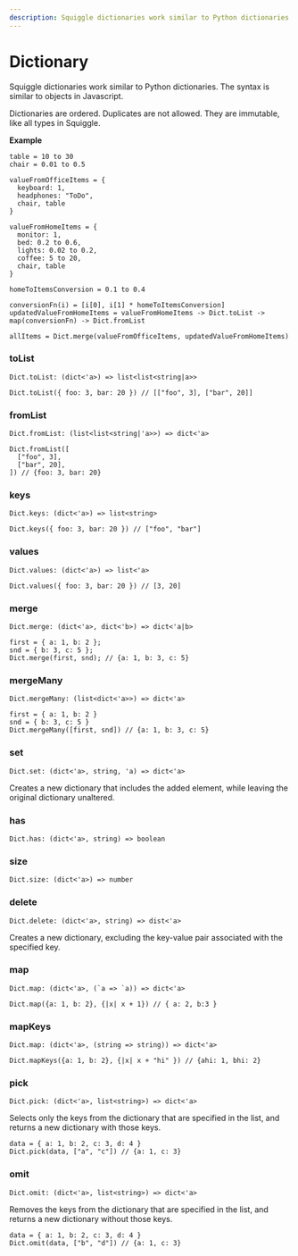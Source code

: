 ```yaml
---
description: Squiggle dictionaries work similar to Python dictionaries. The syntax is similar to objects in Javascript.
---
```


# Dictionary

Squiggle dictionaries work similar to Python dictionaries. The syntax is similar to objects in Javascript.

Dictionaries are ordered. Duplicates are not allowed. They are immutable, like all types in Squiggle.

**Example**

```squiggle
table = 10 to 30
chair = 0.01 to 0.5

valueFromOfficeItems = {
  keyboard: 1,
  headphones: "ToDo",
  chair, table
}

valueFromHomeItems = {
  monitor: 1,
  bed: 0.2 to 0.6,
  lights: 0.02 to 0.2,
  coffee: 5 to 20,
  chair, table
}

homeToItemsConversion = 0.1 to 0.4

conversionFn(i) = [i[0], i[1] * homeToItemsConversion]
updatedValueFromHomeItems = valueFromHomeItems -> Dict.toList -> map(conversionFn) -> Dict.fromList

allItems = Dict.merge(valueFromOfficeItems, updatedValueFromHomeItems)
```

### toList

```
Dict.toList: (dict<'a>) => list<list<string|a>>
```

```squiggle
Dict.toList({ foo: 3, bar: 20 }) // [["foo", 3], ["bar", 20]]
```

### fromList

```
Dict.fromList: (list<list<string|'a>>) => dict<'a>
```

```squiggle
Dict.fromList([
  ["foo", 3],
  ["bar", 20],
]) // {foo: 3, bar: 20}
```

### keys

```
Dict.keys: (dict<'a>) => list<string>
```

```squiggle
Dict.keys({ foo: 3, bar: 20 }) // ["foo", "bar"]
```

### values

```
Dict.values: (dict<'a>) => list<'a>
```

```squiggle
Dict.values({ foo: 3, bar: 20 }) // [3, 20]
```

### merge

```
Dict.merge: (dict<'a>, dict<'b>) => dict<'a|b>
```

```squiggle
first = { a: 1, b: 2 };
snd = { b: 3, c: 5 };
Dict.merge(first, snd); // {a: 1, b: 3, c: 5}
```

### mergeMany

```
Dict.mergeMany: (list<dict<'a>>) => dict<'a>
```

```squiggle
first = { a: 1, b: 2 }
snd = { b: 3, c: 5 }
Dict.mergeMany([first, snd]) // {a: 1, b: 3, c: 5}
```

### set

```
Dict.set: (dict<'a>, string, 'a) => dict<'a>
```

Creates a new dictionary that includes the added element, while leaving the original dictionary unaltered.

### has

```
Dict.has: (dict<'a>, string) => boolean
```

### size

```
Dict.size: (dict<'a>) => number
```

### delete

```
Dict.delete: (dict<'a>, string) => dist<'a>
```

Creates a new dictionary, excluding the key-value pair associated with the specified key.

### map

```
Dict.map: (dict<'a>, (`a => `a)) => dict<'a>
```

```squiggle
Dict.map({a: 1, b: 2}, {|x| x + 1}) // { a: 2, b:3 }
```

### mapKeys

```
Dict.map: (dict<'a>, (string => string)) => dict<'a>
```

```squiggle
Dict.mapKeys({a: 1, b: 2}, {|x| x + "hi" }) // {ahi: 1, bhi: 2}
```

### pick

```
Dict.pick: (dict<'a>, list<string>) => dict<'a>
```

Selects only the keys from the dictionary that are specified in the list, and returns a new dictionary with those keys.

```squiggle
data = { a: 1, b: 2, c: 3, d: 4 }
Dict.pick(data, ["a", "c"]) // {a: 1, c: 3}
```

### omit

```
Dict.omit: (dict<'a>, list<string>) => dict<'a>
```

Removes the keys from the dictionary that are specified in the list, and returns a new dictionary without those keys.

```squiggle
data = { a: 1, b: 2, c: 3, d: 4 }
Dict.omit(data, ["b", "d"]) // {a: 1, c: 3}
```
